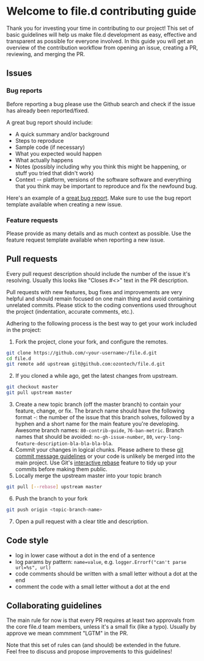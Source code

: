 # Welcome to file.d contributing guide
Thank you for investing your time in contributing to our project! This set of basic guidelines will help us make file.d development as easy, effective and transparent as possible for everyone involved.
In this guide you will get an overview of the contribution workflow from opening an issue, creating a PR, reviewing, and merging the PR.

## Issues
### Bug reports
Before reporting a bug please use the Github search and check if the issue has already been reported/fixed.

A great bug report should include: 
- A quick summary and/or background
- Steps to reproduce
- Sample code (if necessary)
- What you expected would happen
- What actually happens
- Notes (possibly including why you think this might be happening, or stuff you tried that didn't work)
- Context -- platform, versions of the software software and everything that you think may be important to reproduce and fix the newfound bug.

Here's an example of a [great bug report](http://www.openradar.me/11905408).
Make sure to use the bug report template available when creating a new issue.


### Feature requests
Please provide as many details and as much context as possible. Use the feature request template available when reporting a new issue.

## Pull requests
Every pull request description should include the number of the issue it's resolving. Usually this looks like "Closes #<>" text in the PR description.

Pull requests with new features, bug fixes and improvements are very helpful and should remain focused on one main thing and avoid containing unrelated commits.
Please stick to the coding conventions used throughout the project (indentation, accurate comments, etc.).

Adhering to the following process is the best way to get your work included in the project:
1. Fork the project, clone your fork, and configure the remotes.
```bash
git clone https://github.com/<your-username>/file.d.git
cd file.d
git remote add upstream git@github.com:ozontech/file.d.git
```
2. If you cloned a while ago, get the latest changes from upstream.
```bash
git checkout master
git pull upstream master
```
3. Create a new topic branch (off the master branch) to contain your feature, change, or fix.
  The branch name should have the following format <issue-no>-<short-topic-name>: the number of the issue that this branch solves, followed by a hyphen and a short name for the main feature you're developing.
  Awesome branch names: `80-contrib-guide`, `76-ban-metric`.
  Branch names that should be avoided: `no-gh-issue-number`, `80`, `very-long-feature-description-bla-bla-bla-bla`.
4. Commit your changes in logical chunks. Please adhere to these [git commit message guidelines](https://tbaggery.com/2008/04/19/a-note-about-git-commit-messages.html) or your code is unlikely be merged into the main project. Use Git's [interactive rebase](https://docs.github.com/en/get-started/using-git/about-git-rebase) feature to tidy up your commits before making them public.
5. Locally merge the upstream master into your topic branch
```bash
git pull [--rebase] upstream master
```
6. Push the branch to your fork
```bash
git push origin <topic-branch-name>
```
7. Open a pull request with a clear title and description.

## Code style

* log in lower case without a dot in the end of a sentence
* log params by pattern: `name=value`, e.g. `logger.Errorf("can't parse url=%s", url)`
* code comments should be written with a small letter without a dot at the end
* comment the code with a small letter without a dot at the end

## Collaborating guidelines

The main rule for now is that every PR requires at least two approvals from the core file.d team members, unless it's a small fix (like a typo). Usually by approve we mean commment "LGTM" in the PR.

Note that this set of rules can (and should) be extended in the future.  
Feel free to discuss and propose improvements to this guidelines!

